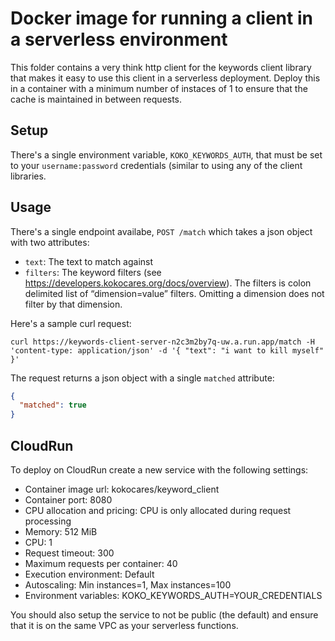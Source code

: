 # Docker image for running a client in a serverless environment

This folder contains a very think http client for the keywords client library
that makes it easy to use this client in a serverless deployment. Deploy this in
a container with a minimum number of instaces of 1 to ensure that the cache is
maintained in between requests. 

## Setup
There's a single environment variable, `KOKO_KEYWORDS_AUTH`, that must be set to
your `username:password` credentials (similar to using any of the client
libraries.

## Usage
There's a single endpoint availabe, `POST /match` which takes a json object with
two attributes:

* `text`: The text to match against
* `filters`: The keyword filters
  (see https://developers.kokocares.org/docs/overview). The filters is colon delimited list of “dimension=value” filters. Omitting a dimension does not filter by that dimension.

Here's a sample curl request:
```
curl https://keywords-client-server-n2c3m2by7q-uw.a.run.app/match -H 'content-type: application/json' -d '{ "text": "i want to kill myself" }'
```

The request returns a json object with a single `matched` attribute:

```json
{ 
  "matched": true
}
```


## CloudRun

To deploy on CloudRun create a new service with the following settings:

* Container image url: kokocares/keyword_client
* Container port: 8080
* CPU allocation and pricing: CPU is only allocated during request processing
* Memory: 512 MiB
* CPU: 1
* Request timeout: 300
* Maximum requests per container: 40
* Execution environment: Default
* Autoscaling: Min instances=1, Max instances=100
* Environment variables: KOKO_KEYWORDS_AUTH=YOUR_CREDENTIALS

You should also setup the service to not be public (the default) and ensure that
it is on the same VPC as your serverless functions.

